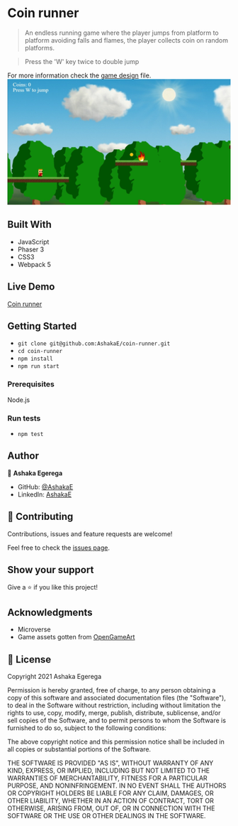 # Coin runner

> An endless running game where the player jumps from platform to platform avoiding falls and flames, the player collects coin on random platforms.

> Press the 'W' key twice to double jump

For more information check the [game design](./docs/gamedesign.txt) file.
![](./src/assets/gameShot.jpeg)
## Built With

- JavaScript
- Phaser 3
- CSS3
- Webpack 5

## Live Demo

[Coin runner](https://coin-runner.netlify.app/)

## Getting Started

- `git clone git@github.com:AshakaE/coin-runner.git`
- `cd coin-runner`
- `npm install`
- `npm run start`

### Prerequisites

Node.js

### Run tests

- `npm test`

## Author

👤 **Ashaka Egerega**

- GitHub: [@AshakaE](https://github.com/AshakaE)
- LinkedIn: [AshakaE](https://www.linkedin.com/in/AshakaE/)

## 🤝 Contributing

Contributions, issues and feature requests are welcome!

Feel free to check the [issues page](https://github.com/AshakaE/coin-runner/issues).

## Show your support

Give a ⭐️ if you like this project!

## Acknowledgments

- Microverse
- Game assets gotten from [OpenGameArt](https://opengameart.org/)

## 📝 License

Copyright 2021 Ashaka Egerega

Permission is hereby granted, free of charge, to any person obtaining a copy of this software and associated documentation files (the "Software"), to deal in the Software without restriction, including without limitation the rights to use, copy, modify, merge, publish, distribute, sublicense, and/or sell copies of the Software, and to permit persons to whom the Software is furnished to do so, subject to the following conditions:

The above copyright notice and this permission notice shall be included in all copies or substantial portions of the Software.

THE SOFTWARE IS PROVIDED "AS IS", WITHOUT WARRANTY OF ANY KIND, EXPRESS, OR IMPLIED, INCLUDING BUT NOT LIMITED TO THE WARRANTIES OF MERCHANTABILITY, FITNESS FOR A PARTICULAR PURPOSE, AND NONINFRINGEMENT. IN NO EVENT SHALL THE AUTHORS OR COPYRIGHT HOLDERS BE LIABLE FOR ANY CLAIM, DAMAGES, OR OTHER LIABILITY, WHETHER IN AN ACTION OF CONTRACT, TORT OR OTHERWISE, ARISING FROM, OUT OF, OR IN CONNECTION WITH THE SOFTWARE OR THE USE OR OTHER DEALINGS IN THE SOFTWARE.

